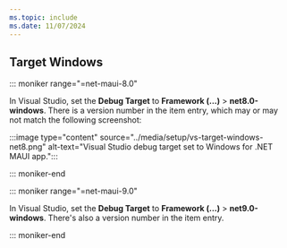 ```yaml
---
ms.topic: include
ms.date: 11/07/2024
---
```


## Target Windows

::: moniker range="=net-maui-8.0"

In Visual Studio, set the **Debug Target** to **Framework (...)** > **net8.0-windows**. There is a version number in the item entry, which may or may not match the following screenshot:

:::image type="content" source="../media/setup/vs-target-windows-net8.png" alt-text="Visual Studio debug target set to Windows for .NET MAUI app.":::

::: moniker-end

::: moniker range="=net-maui-9.0"

In Visual Studio, set the **Debug Target** to **Framework (...)** > **net9.0-windows**. There's also a version number in the item entry.

::: moniker-end
